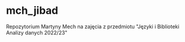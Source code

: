 # mch_jibad
Repozytorium Martyny Mech na zajęcia z przedmiotu "Języki i Biblioteki Analizy danych 2022/23"
